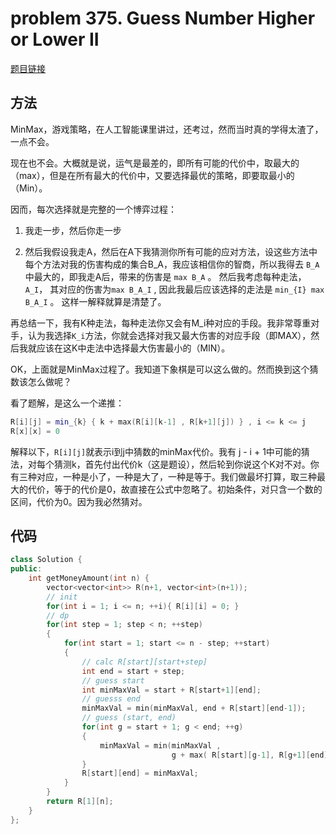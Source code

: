 # problem 375. Guess Number Higher or Lower II

[题目链接](https://leetcode.com/problems/guess-number-higher-or-lower-ii/)

## 方法

MinMax，游戏策略，在人工智能课里讲过，还考过，然而当时真的学得太渣了，一点不会。

现在也不会。大概就是说，运气是最差的，即所有可能的代价中，取最大的（max），但是在所有最大的代价中，又要选择最优的策略，即要取最小的（Min）。

因而，每次选择就是完整的一个博弈过程：

1. 我走一步，然后你走一步

2. 然后我假设我走A，然后在A下我猜测你所有可能的应对方法，设这些方法中每个方法对我的伤害构成的集合B_A，我应该相信你的智商，所以我得去 `B_A`中最大的，即我走A后，带来的伤害是 `max B_A` 。 然后我考虑每种走法，`A_I`， 其对应的伤害为`max B_A_I` , 因此我最后应该选择的走法是 `min_{I} max B_A_I` 。 这样一解释就算是清楚了。

再总结一下，我有K种走法，每种走法你又会有M_i种对应的手段。我非常尊重对手，认为我选择`K_i`方法，你就会选择对我又最大伤害的对应手段（即MAX），然后我就应该在这K中走法中选择最大伤害最小的（MIN）。

OK，上面就是MinMax过程了。我知道下象棋是可以这么做的。然而换到这个猜数该怎么做呢？

看了题解，是这么一个递推：

```C++
R[i][j] = min_{k} { k + max(R[i][k-1] , R[k+1][j]) } , i <= k <= j
R[x][x] = 0
```

解释以下，`R[i][j]`就表示i到j中猜数的minMax代价。我有 j - i + 1中可能的猜法，对每个猜测k，首先付出代价k（这是题设），然后轮到你说这个K对不对。你有三种对应，一种是小了，一种是大了，一种是等于。我们做最坏打算，取三种最大的代价，等于的代价是0，故直接在公式中忽略了。初始条件，对只含一个数的区间，代价为0。因为我必然猜对。

## 代码

```C++
class Solution {
public:
    int getMoneyAmount(int n) {
        vector<vector<int>> R(n+1, vector<int>(n+1));
        // init 
        for(int i = 1; i <= n; ++i){ R[i][i] = 0; }
        // dp
        for(int step = 1; step < n; ++step)
        {
            for(int start = 1; start <= n - step; ++start)
            {
                // calc R[start][start+step]
                int end = start + step;
                // guess start
                int minMaxVal = start + R[start+1][end];
                // guesss end
                minMaxVal = min(minMaxVal, end + R[start][end-1]);
                // guess (start, end)
                for(int g = start + 1; g < end; ++g)
                {
                    minMaxVal = min(minMaxVal , 
                                    g + max( R[start][g-1], R[g+1][end] ));
                }
                R[start][end] = minMaxVal;
            }
        }
        return R[1][n];
    }
};
```